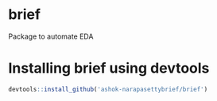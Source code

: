 # brief
Package to automate EDA

# Installing brief using devtools

```R
devtools::install_github('ashok-narapasettybrief/brief')
```
